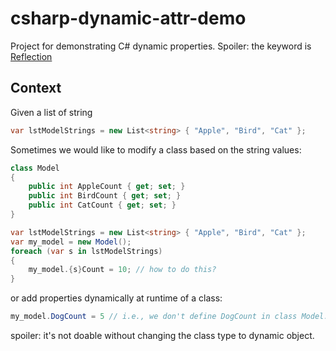 # csharp-dynamic-attr-demo
Project for demonstrating C# dynamic properties.
Spoiler: the keyword is [Reflection](https://learn.microsoft.com/en-us/dotnet/csharp/advanced-topics/reflection-and-attributes/)

## Context

Given a list of string
```c#
var lstModelStrings = new List<string> { "Apple", "Bird", "Cat" };
```

Sometimes we would like to modify a class based on the string values:
```c#
class Model
{
    public int AppleCount { get; set; }
    public int BirdCount { get; set; }
    public int CatCount { get; set; }
}

var lstModelStrings = new List<string> { "Apple", "Bird", "Cat" };
var my_model = new Model();
foreach (var s in lstModelStrings)
{
    my_model.{s}Count = 10; // how to do this?
}
```

or add properties dynamically at runtime of a class:
```c#
my_model.DogCount = 5 // i.e., we don't define DogCount in class Model. How to do this?
```
spoiler: it's not doable without changing the class type to dynamic object.

